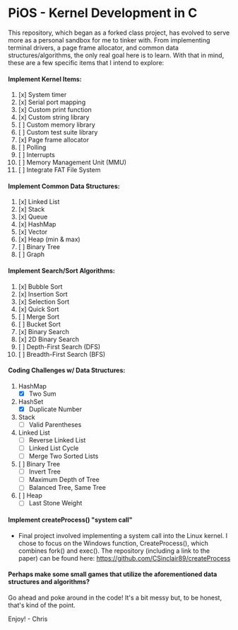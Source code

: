 # PiOS - Kernel Development in C

This repository, which began as a forked class project, has evolved to serve more as a personal sandbox for me to tinker with. From implementing terminal drivers, a page frame allocator, and common data structures/algorithms, the only real goal here is to learn. With that in mind, these are a few specific items that I intend to explore:

#### Implement Kernel Items:
1. [x] System timer
2. [x] Serial port mapping
3. [x] Custom print function
4. [x] Custom string library
5. [ ] Custom memory library
6. [ ] Custom test suite library
7. [x] Page frame allocator
8. [ ] Polling
9. [ ] Interrupts
10. [ ] Memory Management Unit (MMU)
11. [ ] Integrate FAT File System

#### Implement Common Data Structures:
1. [x] Linked List
2. [x] Stack
3. [x] Queue
4. [x] HashMap
5. [x] Vector
6. [x] Heap (min & max)
7. [ ] Binary Tree
8. [ ] Graph

#### Implement Search/Sort Algorithms:
1. [x] Bubble Sort
2. [x] Insertion Sort
3. [x] Selection Sort
4. [x] Quick Sort
5. [ ] Merge Sort
6. [ ] Bucket Sort
7. [x] Binary Search
8. [x] 2D Binary Search
9. [ ] Depth-First Search (DFS)
10. [ ] Breadth-First Search (BFS)

#### Coding Challenges w/ Data Structures:
1. HashMap
   * [x] Two Sum
3. HashSet
   * [x] Duplicate Number
4. Stack
   * [ ] Valid Parentheses
5. Linked List
   * [ ] Reverse Linked List
   * [ ] Linked List Cycle
   * [ ] Merge Two Sorted Lists
6. [ ] Binary Tree
   * [ ] Invert Tree
   * [ ] Maximum Depth of Tree
   * [ ] Balanced Tree, Same Tree
7. [ ] Heap
   * [ ] Last Stone Weight

#### Implement createProcess() "system call"
- Final project involved implementing a system call into the Linux kernel. I chose to focus on the Windows function, CreateProcess(), which combines fork() and exec(). The repository (including a link to the paper) can be found here: https://github.com/CSinclair89/createProcess

#### Perhaps make some small games that utilize the aforementioned data structures and algorithms?

Go ahead and poke around in the code! It's a bit messy but, to be honest, that's kind of the point.

Enjoy! - Chris
